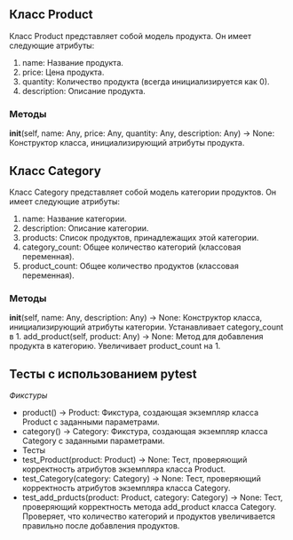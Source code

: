 ## Класс Product
Класс Product представляет собой модель продукта. Он имеет следующие атрибуты:

1. name: Название продукта.
2. price: Цена продукта.
3. quantity: Количество продукта (всегда инициализируется как 0).
4. description: Описание продукта.
### Методы
__init__(self, name: Any, price: Any, quantity: Any, description: Any) -> None: Конструктор класса, инициализирующий атрибуты продукта.
## Класс Category
Класс Category представляет собой модель категории продуктов. Он имеет следующие атрибуты:

1. name: Название категории.
2. description: Описание категории.
3. products: Список продуктов, принадлежащих этой категории.
4. category_count: Общее количество категорий (классовая переменная).
5. product_count: Общее количество продуктов (классовая переменная).
### Методы
__init__(self, name: Any, description: Any) -> None: Конструктор класса, инициализирующий атрибуты категории. Устанавливает category_count в 1.
add_product(self, product: Any) -> None: Метод для добавления продукта в категорию. Увеличивает product_count на 1.
## Тесты с использованием pytest
_Фикстуры_
* product() -> Product: Фикстура, создающая экземпляр класса Product с заданными параметрами.
* category() -> Category: Фикстура, создающая экземпляр класса Category с заданными параметрами.
* Тесты
* test_Product(product: Product) -> None: Тест, проверяющий корректность атрибутов экземпляра класса Product.
* test_Category(category: Category) -> None: Тест, проверяющий корректность атрибутов экземпляра класса Category.
* test_add_prducts(product: Product, category: Category) -> None: Тест, проверяющий корректность метода add_product класса Category. Проверяет, что количество категорий и продуктов увеличивается правильно после добавления продуктов.